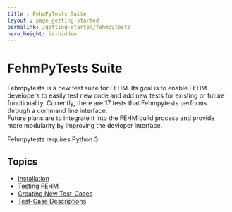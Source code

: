 ```yaml
---
title : FehmPyTests Suite
layout : page_getting-started
permalink: /getting-started/fehmpytests
hero_height: is-hidden
---
```


# FehmPyTests Suite


Fehmpytests is a new test suite for FEHM. Its goal is to enable FEHM developers 
to easily test new code and add new tests for existing or future functionality. Currently, there are
17 tests that Fehmpytests performs through a command line interface.  
Future plans are to integrate it into the FEHM build process and provide more 
modularity by improving the devloper interface. 

Fehmpytests requires Python 3


## Topics

* [Installation](/fehmpytest-info/install)
* [Testing FEHM](/fehmpytest-info/testing)
* [Creating New Test-Cases](/fehmpytest-info/newtest)
* [Test-Case Descriptions](/fehmpytest-info/testdesc)
